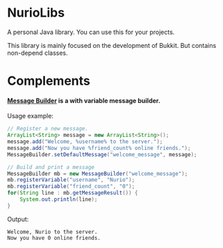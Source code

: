 # NurioLibs
A personal Java library. You can use this for your projects.

This library is mainly focused on the development of Bukkit. But contains non-depend classes.

# Complements

#### [Message Builder](https://github.com/xXNurioXx/NLibrary/blob/master/src/me/xxnurioxx/libs/y18m1/MessageBuilder.java "Message Builder") is a with variable message builder.
Usage example:
```java
// Register a new message.
ArrayList<String> message = new ArrayList<String>();
message.add("Welcome, %username% to the server.");
message.add("Now you have %friend_count% online friends.");
MessageBuilder.setDefaultMessage("welcome_message", message);

// Build and print a message
MessageBuilder mb = new MessageBuilder("welcome_message");
mb.registerVariable("username", "Nurio");
mb.registerVariable("friend_count", "0");
for(String line : mb.getMessageResult()) {
	System.out.println(line);
}
```
Output:
```text
Welcome, Nurio to the server.
Now you have 0 online friends.
```
